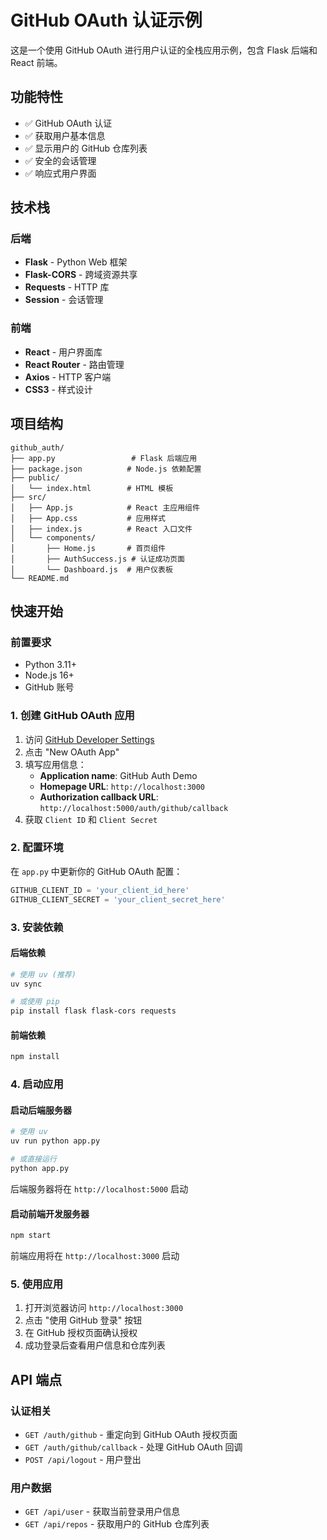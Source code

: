 
# GitHub OAuth 认证示例

这是一个使用 GitHub OAuth 进行用户认证的全栈应用示例，包含 Flask 后端和 React 前端。

## 功能特性

- ✅ GitHub OAuth 认证
- ✅ 获取用户基本信息
- ✅ 显示用户的 GitHub 仓库列表
- ✅ 安全的会话管理
- ✅ 响应式用户界面

## 技术栈

### 后端
- **Flask** - Python Web 框架
- **Flask-CORS** - 跨域资源共享
- **Requests** - HTTP 库
- **Session** - 会话管理

### 前端
- **React** - 用户界面库
- **React Router** - 路由管理
- **Axios** - HTTP 客户端
- **CSS3** - 样式设计

## 项目结构

```
github_auth/
├── app.py                 # Flask 后端应用
├── package.json          # Node.js 依赖配置
├── public/
│   └── index.html        # HTML 模板
├── src/
│   ├── App.js            # React 主应用组件
│   ├── App.css           # 应用样式
│   ├── index.js          # React 入口文件
│   └── components/
│       ├── Home.js       # 首页组件
│       ├── AuthSuccess.js # 认证成功页面
│       └── Dashboard.js  # 用户仪表板
└── README.md
```

## 快速开始

### 前置要求

- Python 3.11+
- Node.js 16+
- GitHub 账号

### 1. 创建 GitHub OAuth 应用

1. 访问 [GitHub Developer Settings](https://github.com/settings/developers)
2. 点击 "New OAuth App"
3. 填写应用信息：
   - **Application name**: GitHub Auth Demo
   - **Homepage URL**: `http://localhost:3000`
   - **Authorization callback URL**: `http://localhost:5000/auth/github/callback`
4. 获取 `Client ID` 和 `Client Secret`

### 2. 配置环境

在 `app.py` 中更新你的 GitHub OAuth 配置：

```python
GITHUB_CLIENT_ID = 'your_client_id_here'
GITHUB_CLIENT_SECRET = 'your_client_secret_here'
```

### 3. 安装依赖

#### 后端依赖
```bash
# 使用 uv (推荐)
uv sync

# 或使用 pip
pip install flask flask-cors requests
```

#### 前端依赖
```bash
npm install
```

### 4. 启动应用

#### 启动后端服务器
```bash
# 使用 uv
uv run python app.py

# 或直接运行
python app.py
```

后端服务器将在 `http://localhost:5000` 启动

#### 启动前端开发服务器
```bash
npm start
```

前端应用将在 `http://localhost:3000` 启动

### 5. 使用应用

1. 打开浏览器访问 `http://localhost:3000`
2. 点击 "使用 GitHub 登录" 按钮
3. 在 GitHub 授权页面确认授权
4. 成功登录后查看用户信息和仓库列表

## API 端点

### 认证相关
- `GET /auth/github` - 重定向到 GitHub OAuth 授权页面
- `GET /auth/github/callback` - 处理 GitHub OAuth 回调
- `POST /api/logout` - 用户登出

### 用户数据
- `GET /api/user` - 获取当前登录用户信息
- `GET /api/repos` - 获取用户的 GitHub 仓库列表


